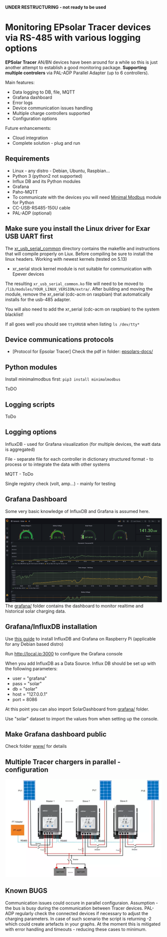 **UNDER RESTRUCTURING - not ready to be used**

Monitoring EPsolar Tracer devices via RS-485 with various logging options 
=========================================================================

**EPSolar Tracer** AN/BN devices have been around for a while so this is just another attempt to establish a good monitoring package.
**Supporting multiple controlers** via PAL-ADP Parallel Adapter (up to 6 controllers).

Main features:
* Data logging to DB, file, MQTT
* Grafana dashboard
* Error logs
* Device communication issues handling
* Multiple charge controllers supported
* Configuration options

Future enhancements:
* Cloud integration
* Complete solution - plug and run

## Requirements
- Linux - any distro - Debian, Ubuntu, Raspbian...
- Python 3 (python2 not supported)
- Influx DB and its Python modules
- Grafana
- Paho-MQTT 
- To communicate with the devices you will need [Minimal Modbus](https://minimalmodbus.readthedocs.io/en/stable/) module for Python
- CC-USB-RS485-150U cable
- PAL-ADP (optional)

Make sure you install the Linux driver for Exar USB UART first
--------------------------------------------------------------
The [xr_usb_serial_common](xr_usb_serial_common-1a/) directory contains the makefile and instructions that will compile properly on Liux. Before compiling be sure to install the linux headers.
Working with newest kernels (tested on 5.13)

* xr_serial stock kernel module is not suitable for communication with Epever devices

The resulting `xr_usb_serial_common.ko` file will need to be moved to `/lib/modules/YOUR_LINUX_VERSION/extra/`.
After building and moving the module, remove the xr_serial (cdc-acm on raspbian) that automatically installs for the usb-485 adapter.

You will also need to add the xr_serial (cdc-acm on raspbian) to the system blacklist!

If all goes well you should see `ttyXRUSB` when listing `ls /dev/tty*`

Device communications protocols
-------------------------------
* [Protocol for Epsolar Tracer] Check the pdf in folder: [epsolars-docs/](epsolars-docs/)

Python modules
--------------
Install minimalmodbus first:
`pip3 install minimalmodbus`

ToDO

Logging scripts
---------------
ToDo

Logging options
---------------
InfluxDB - used for Grafana visualization (for multiple devices, the watt data is aggregated)

File - separate file for each controller in dictionary structured format - to process or to integrate the data with other systems

MQTT - ToDo

Single registry check (volt, amp...) - mainly for testing


Grafana Dashboard
-----------------
Some very basic knowledge of InfluxDB and Grafana is assumed here.

![Img](grafana/screenshot.png)
The [grafana/](grafana/) folder contains the dashboard to monitor realtime and historical solar charging data.

## Grafana/InfluxDB installation

Use [this guide](https://simonhearne.com/2020/pi-influx-grafana/) to install InfluxDB and Grafana on Raspberry Pi (applicable for any Debian based distro)

Run http://local.ip:3000 to configure the Grafana console

When you add InfluxDB as a Data Source. Influx DB should be set up with the following parameters:

- user = "grafana"
- pass = "solar"
- db   = "solar"
- host = "127.0.0.1"
- port = 8086

At this point you can also import SolarDashboard from [grafana/](grafana/) folder.

Use "solar" dataset to import the values from when setting up the console.

## Make Grafana dashboard public

Check folder [www/](www/) for details


Multiple Tracer chargers in parallel - configuration
----------------------------------------------------
![Img](epsolars-docs/tracer_in_parallel.png)


Known BUGS
----------
Communication issues could occure in parallel configuraion. Assumption - the bus is busy during the communication between Tracer devices. PAL-ADP regularly check the connected devices if necessary to adjust the charging parameters. In case of such scenario the script is returning -2 which could create artefacts in your graphs. At the moment this is mitigated with error handling and timeouts - reducing these cases to minimum.

